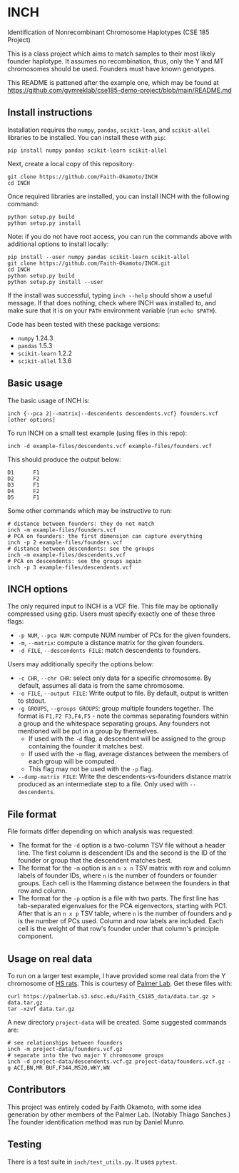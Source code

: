 # INCH
Identification of Nonrecombinant Chromosome Haplotypes (CSE 185 Project)

This is a class project which aims to match samples to their most likely founder
haplotype. It assumes no recombination, thus, only the Y and MT chromosomes
should be used. Founders must have known genotypes.

This README is pattened after the example one, which may be found at
https://github.com/gymreklab/cse185-demo-project/blob/main/README.md

## Install instructions

Installation requires the `numpy`, `pandas`, `scikit-lean`, and `scikit-allel`
libraries to be installed. You can install these  with `pip`:

```
pip install numpy pandas scikit-learn scikit-allel
```

Next, create a local copy of this repository:
```
git clone https://github.com/Faith-Okamoto/INCH
cd INCH
```

Once required libraries are installed, you can install INCH with the following
command:

```
python setup.py build
python setup.py install
```

Note: if you do not have root access, you can run the commands above with
additional options to install locally:

```
pip install --user numpy pandas scikit-learn scikit-allel
git clone https://github.com/Faith-Okamoto/INCH.git
cd INCH
python setup.py build
python setup.py install --user
```

If the install was successful, typing `inch --help` should show a useful 
message. If that does nothing, check where INCH was installed to, and make sure
that it is on your `PATH` environment variable (run `echo $PATH`).

Code has been tested with these package versions:
- `numpy` 1.24.3
- `pandas` 1.5.3
- `scikit-learn` 1.2.2
- `scikit-allel` 1.3.6

## Basic usage

The basic usage of INCH is:

```
inch {--pca 2|--matrix|--descendents descendents.vcf} founders.vcf [other options]
```

To run INCH on a small test example (using files in this repo):

```
inch -d example-files/descendents.vcf example-files/founders.vcf
```

This should produce the output below:

```
D1      F1
D2      F2
D3      F1
D4      F2
D5      F1
```

Some other commands which may be instructive to run:

```
# distance between founders: they do not match
inch -m example-files/founders.vcf 
# PCA on founders: the first dimension can capture everything
inch -p 2 example-files/founders.vcf 
# distance between descendents: see the groups
inch -m example-files/descendents.vcf
# PCA on descendents: see the groups again
inch -p 3 example-files/descendents.vcf
```

## INCH options

The only required input to INCH is a VCF file. This file may be optionally 
compressed using gzip. Users must specify exactly one of these three flags:
- `-p NUM`, `--pca NUM`: compute NUM number of PCs for the given founders.
- `-m`, `--matrix`: compute a distance matrix for the given founders.
- `-d FILE`, `--descendents FILE`: match descendents to founders.

Users may additionally specify the options below:
- `-c CHR`, `--chr CHR`: select only data for a specific chromosome. By default,
assumes all data is from the same chromosome.
- `-o FILE`, `--output FILE`: Write output to file. By default, output is
  written to stdout.
- `-g GROUPS`, `--groups GROUPS`: group multiple founders together. The format
  is `F1,F2 F3,F4,F5` - note the commas separating founders within a group and
  the whitespace separating groups. Any founders not mentioned will be put in a
  group by themselves.
  - If used with the `-d` flag, a descendent will be assigned to the group
    containing the founder it matches best.
  - If used with the `-m` flag, average distances between the members of each 
    group will be computed.
  - This flag may not be used with the `-p` flag.
- `--dump-matrix FILE`: Write the descendents-vs-founders distance matrix
  produced as an intermediate step to a file. Only used with `--descendents`.

## File format

File formats differ depending on which analysis was requested:
- The format for the `-d` option is a two-column TSV file without a header line.
  The first column is descendent IDs and the second is the ID of the founder or
  group that the descendent matches best.
- The format for the `-m` option is an `n x n` TSV matrix with row and column
  labels of founder IDs, where `n` is the number of founders or founder groups.
  Each cell is the Hamming distance between the founders in that row and column.
- The format for the `-p` option is a file with two parts. The first line has
  tab-separated eigenvalues for the PCA eigenvectors, starting with PC1. After
  that is an `n x p` TSV table, where `n` is the number of founders and `p` is
  the number of PCs used. Column and row labels are included. Each cell is the
  weight of that row's founder under that column's principle component.

## Usage on real data

To run on a larger test example, I have provided some real data from the Y
chromosome of [HS rats](https://ratgenes.org/cores/core-b/). This is courtesy of
[Palmer Lab](https://palmerlab.org/). Get these files with:

```
curl https://palmerlab.s3.sdsc.edu/Faith_CS185_data/data.tar.gz > data.tar.gz
tar -xzvf data.tar.gz
```

A new directory `project-data` will be created. Some suggested commands are:

```
# see relationships between founders
inch -m project-data/founders.vcf.gz
# separate into the two major Y chromosome groups
inch -d project-data/descendents.vcf.gz project-data/founders.vcf.gz -g ACI,BN,MR BUF,F344,M520,WKY,WN
```

## Contributors

This project was entirely coded by Faith Okamoto, with some idea generation by
other members of the Palmer Lab. (Notably Thiago Sanches.) The founder 
identification method was run by Daniel Munro.

## Testing

There is a test suite in `inch/test_utils.py`. It uses `pytest`.